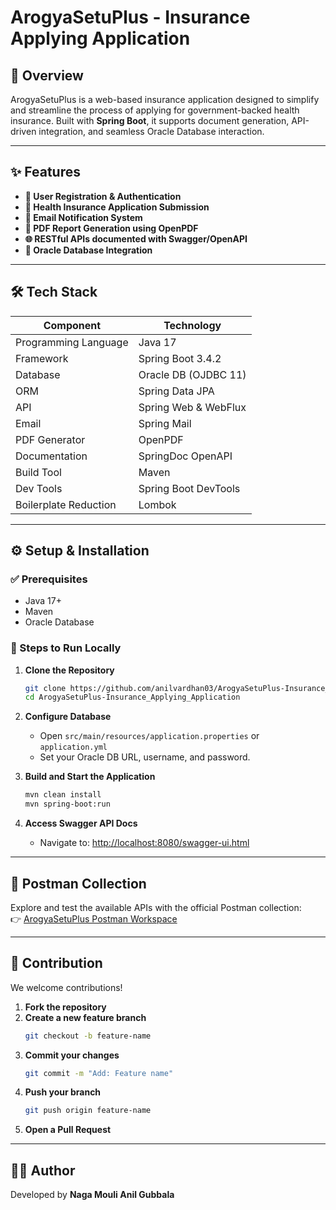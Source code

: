 # ArogyaSetuPlus - Insurance Applying Application

## 🧭 Overview
ArogyaSetuPlus is a web-based insurance application designed to simplify and streamline the process of applying for government-backed health insurance. Built with **Spring Boot**, it supports document generation, API-driven integration, and seamless Oracle Database interaction.

---

## ✨ Features
- **📝 User Registration & Authentication**
- **📄 Health Insurance Application Submission**
- **📧 Email Notification System**
- **📑 PDF Report Generation using OpenPDF**
- **🌐 RESTful APIs documented with Swagger/OpenAPI**
- **💾 Oracle Database Integration**

---

## 🛠 Tech Stack

| Component               | Technology                |
|------------------------|---------------------------|
| Programming Language    | Java 17                   |
| Framework               | Spring Boot 3.4.2         |
| Database                | Oracle DB (OJDBC 11)      |
| ORM                     | Spring Data JPA           |
| API                     | Spring Web & WebFlux      |
| Email                   | Spring Mail               |
| PDF Generator           | OpenPDF                   |
| Documentation           | SpringDoc OpenAPI         |
| Build Tool              | Maven                     |
| Dev Tools               | Spring Boot DevTools      |
| Boilerplate Reduction   | Lombok                    |

---

## ⚙️ Setup & Installation

### ✅ Prerequisites
- Java 17+
- Maven
- Oracle Database

### 🚀 Steps to Run Locally

1. **Clone the Repository**
   ```bash
   git clone https://github.com/anilvardhan03/ArogyaSetuPlus-Insurance_Applying_Application.git
   cd ArogyaSetuPlus-Insurance_Applying_Application
   ```

2. **Configure Database**
   - Open `src/main/resources/application.properties` or `application.yml`
   - Set your Oracle DB URL, username, and password.

3. **Build and Start the Application**
   ```bash
   mvn clean install
   mvn spring-boot:run
   ```

4. **Access Swagger API Docs**
   - Navigate to: [http://localhost:8080/swagger-ui.html](http://localhost:8080/swagger-ui.html)

---

## 🔗 Postman Collection

Explore and test the available APIs with the official Postman collection:  
👉 [ArogyaSetuPlus Postman Workspace](https://anilg03.postman.co/workspace/My-Workspace~0f5d9e5a-ca46-42b8-8226-8cee9f30d83f/collection/35275376-7e31e4dc-ec69-4d95-95e0-b5f5c4fe4081?action=share&creator=35275376)

---

## 🤝 Contribution

We welcome contributions!

1. **Fork the repository**
2. **Create a new feature branch**
   ```bash
   git checkout -b feature-name
   ```
3. **Commit your changes**
   ```bash
   git commit -m "Add: Feature name"
   ```
4. **Push your branch**
   ```bash
   git push origin feature-name
   ```
5. **Open a Pull Request**

---

## 👨‍💻 Author
Developed by **Naga Mouli Anil Gubbala**
